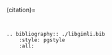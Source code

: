 (citation)=

```{include} ../../CITATION.md
```
```{rubric} Other studies and extended abstracts about pyGIMLi
```

```{eval-rst}
.. bibliography:: ./libgimli.bib
    :style: pgstyle
    :all:
```